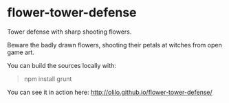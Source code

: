 flower-tower-defense
===================

Tower defense with sharp shooting flowers.

Beware the badly drawn flowers, shooting their petals at witches from open game art.

You can build the sources locally with:
> npm install
> grunt

You can see it in action here: 
http://olilo.github.io/flower-tower-defense/
